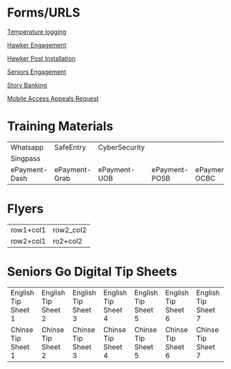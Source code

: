 

<H1>Forms/URLS </H1>

<body>


<a href="https://form.gov.sg/#!/5ed511c339b707001104ebc0">Temperature logging</a>

<a href="http://go.gov.sg/hawkergodigital">Hawker Engagement</a>

<a href="https://form.gov.sg/#!/5ef8bf36d05786001138d5ce">Hawker Post Installation</a>

<a href="https://form.gov.sg/#!/5eddf3249731340014d9b36e">Seniors Engagement</a>


<a href="https://form.gov.sg/#!/5ef615d604a6cd00118ef242">Story Banking</a>

<a href="https://form.gov.sg/#!/5ef85a0def922700113f378e">Mobile Access Appeals Request</a>


<H1>Training Materials</H1>

<table>
  <tr>
    <td>Whatsapp</td>
    <td>SafeEntry</td> 
    <td>CyberSecurity</td>
    <td></td>
  </tr>  
  <tr>
  <td>Singpass</td>
  <td></td>
  <td></td>
    <td></td>
  </tr>
  
  <tr>
  <td>ePayment-Dash</td>
  <td>ePayment-Grab</td>
  <td>ePayment-UOB</td>
  <td>ePayment-POSB</td>
  <td>ePayment-OCBC</td>
  </tr>
 </table>

<H1>Flyers</H1>

<table>
  <tr>
    <td>row1+col1</td>
    <td>row2_col2</td>
  
  
  </tr>  
  
  <td>row2+col1</td>
  <td>ro2+col2</td>
 </table>
 
 <H1>Seniors Go Digital Tip Sheets</H1>

<table>
  <tr>
    <td>English Tip Sheet 1</td>
    <td>English Tip Sheet 2</td>
    <td>English Tip Sheet 3</td>
    <td>English Tip Sheet 4</td>
    <td>English Tip Sheet 5</td>
    <td>English Tip Sheet 6</td>
    <td>English Tip Sheet 7</td>
  </tr>  
   <tr>
    <td>Chinse Tip Sheet 1</td>
    <td>Chinse Tip Sheet 2</td>
    <td>Chinse Tip Sheet 3</td>
    <td>Chinse Tip Sheet 4</td>
    <td>Chinse Tip Sheet 5</td>
    <td>Chinse Tip Sheet 6</td>
    <td>Chinse Tip Sheet 7</td>
  </tr>
 </table>

</body>
